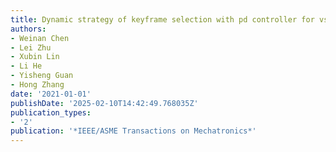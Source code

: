 ```yaml
---
title: Dynamic strategy of keyframe selection with pd controller for vslam systems
authors:
- Weinan Chen
- Lei Zhu
- Xubin Lin
- Li He
- Yisheng Guan
- Hong Zhang
date: '2021-01-01'
publishDate: '2025-02-10T14:42:49.768035Z'
publication_types:
- '2'
publication: '*IEEE/ASME Transactions on Mechatronics*'
---
```

